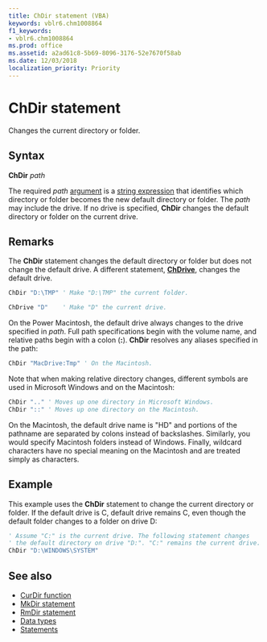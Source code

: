 ```yaml
---
title: ChDir statement (VBA)
keywords: vblr6.chm1008864
f1_keywords:
- vblr6.chm1008864
ms.prod: office
ms.assetid: a2ad61c8-5b69-8096-3176-52e7670f58ab
ms.date: 12/03/2018
localization_priority: Priority
---
```



# ChDir statement

Changes the current directory or folder.


## Syntax

**ChDir** _path_

The required _path_ [argument](../../Glossary/vbe-glossary.md#argument) is a [string expression](../../Glossary/vbe-glossary.md#string-expression) that identifies which directory or folder becomes the new default directory or folder. The _path_ may include the drive. If no drive is specified, **ChDir** changes the default directory or folder on the current drive.


## Remarks

The **ChDir** statement changes the default directory or folder but does not change the default drive. A different statement, **[ChDrive](chdrive-statement.md)**, changes the default drive. 


```vb
ChDir "D:\TMP" ' Make "D:\TMP" the current folder. 

ChDrive "D"    ' Make "D" the current drive. 

```


On the Power Macintosh, the default drive always changes to the drive specified in _path_. Full path specifications begin with the volume name, and relative paths begin with a colon (**:**). **ChDir** resolves any aliases specified in the path:


```vb
ChDir "MacDrive:Tmp" ' On the Macintosh. 

```


Note that when making relative directory changes, different symbols are used in Microsoft Windows and on the Macintosh:


```vb
ChDir ".." ' Moves up one directory in Microsoft Windows. 
ChDir "::" ' Moves up one directory on the Macintosh.
```


On the Macintosh, the default drive name is "HD" and portions of the pathname are separated by colons instead of backslashes. Similarly, you would specify Macintosh folders instead of Windows. Finally, wildcard characters have no special meaning on the Macintosh and are treated simply as characters.


## Example

This example uses the **ChDir** statement to change the current directory or folder. If the default drive is C, default drive remains C, even though the default folder changes to a folder on drive D:

```vb
' Assume "C:" is the current drive. The following statement changes 
' the default directory on drive "D:". "C:" remains the current drive. 
ChDir "D:\WINDOWS\SYSTEM" 

```


## See also

- [CurDir function](curdir-function.md)
- [MkDir statement](mkdir-statement.md)
- [RmDir statement](rmdir-statement.md)
- [Data types](data-type-summary.md)
- [Statements](../statements.md)
